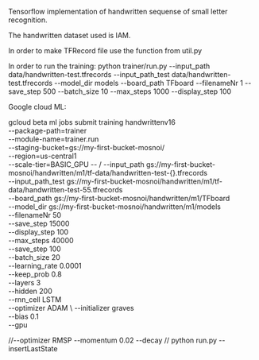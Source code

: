 Tensorflow implementation of handwritten sequense of small letter recognition.

The handwritten dataset used is IAM.

In order to make TFRecord file use the function from util.py

In order to run the training: python trainer/run.py --input_path data/handwritten-test.tfrecords --input_path_test data/handwritten-test.tfrecords --model_dir models --board_path TFboard --filenameNr 1 --save_step 500  --batch_size 10 --max_steps 1000 --display_step 100


Google cloud ML:

gcloud beta ml jobs submit training handwrittenv16 \
  --package-path=trainer \
  --module-name=trainer.run \
  --staging-bucket=gs://my-first-bucket-mosnoi/ \
  --region=us-central1 \
  --scale-tier=BASIC_GPU
  -- /
  --input_path gs://my-first-bucket-mosnoi/handwritten/m1/tf-data/handwritten-test-{}.tfrecords \
  --input_path_test gs://my-first-bucket-mosnoi/handwritten/m1/tf-data/handwritten-test-55.tfrecords \
  --board_path gs://my-first-bucket-mosnoi/handwritten/m1/TFboard \
  --model_dir gs://my-first-bucket-mosnoi/handwritten/m1/models \
  --filenameNr 50 \
  --save_step 15000 \
  --display_step 100 \
  --max_steps 40000 \
  --save_step 100 \
  --batch_size 20 \
  --learning_rate 0.0001 \
  --keep_prob 0.8 \
  --layers 3 \
  --hidden 200 \
  --rnn_cell LSTM \
  --optimizer ADAM \ 
  --initializer  graves \
  --bias 0.1 \
  --gpu 
  
  //--optimizer RMSP --momentum 0.02 --decay 
  // python run.py --insertLastState
  
  